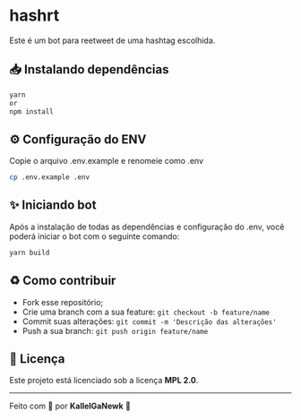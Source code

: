 # hashrt

Este é um bot para reetweet de uma hashtag escolhida.

## 📥 Instalando dependências

```bash
yarn
or
npm install
```

## ⚙️ Configuração do ENV

Copie o arquivo .env.example e renomeie como .env

```bash
cp .env.example .env
```

## ✨ Iniciando bot

Após a instalação de todas as dependências e configuração do .env, você poderá iniciar o bot com o seguinte comando:

```bash
yarn build
```

## ♻️ Como contribuir
- Fork esse repositório;
- Crie uma branch com a sua feature: `git checkout -b feature/name`
- Commit suas alterações: `git commit -m 'Descrição das alterações'`
- Push a sua branch: `git push origin feature/name`

## 📖 Licença

Este projeto está licenciado sob a licença **MPL 2.0**.

---

Feito com 💖 por **KallelGaNewk** 👋
